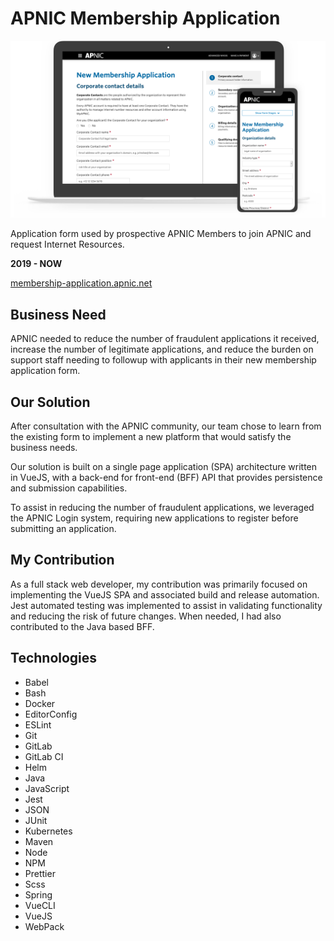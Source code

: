 # APNIC Membership Application

![screenshot](APNIC_Membership_Application.png)

Application form used by prospective APNIC Members to join APNIC and request Internet Resources.

**2019 - NOW**

[membership-application.apnic.net](https://membership-application.apnic.net/)

## Business Need

APNIC needed to reduce the number of fraudulent applications it received, increase the number of legitimate applications, and reduce the burden on support staff needing to followup with applicants in their new membership application form.

## Our Solution

After consultation with the APNIC community, our team chose to learn from the existing form to implement a new platform that would satisfy the business needs.

Our solution is built on a single page application (SPA) architecture written in VueJS, with a back-end for front-end (BFF) API that provides persistence and submission capabilities.

To assist in reducing the number of fraudulent applications, we leveraged the APNIC Login system, requiring new applications to register before submitting an application.

## My Contribution

As a full stack web developer, my contribution was primarily focused on implementing the VueJS SPA and associated build and release automation. Jest automated testing was implemented to assist in validating functionality and reducing the risk of future changes. When needed, I had also contributed to the Java based BFF.

## Technologies

-   Babel
-   Bash
-   Docker
-   EditorConfig
-   ESLint
-   Git
-   GitLab
-   GitLab CI
-   Helm
-   Java
-   JavaScript
-   Jest
-   JSON
-   JUnit
-   Kubernetes
-   Maven
-   Node
-   NPM
-   Prettier
-   Scss
-   Spring
-   VueCLI
-   VueJS
-   WebPack
